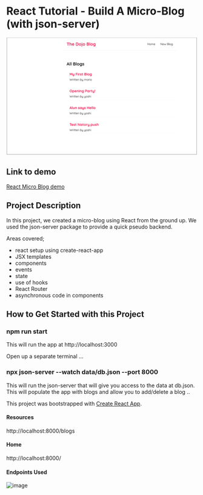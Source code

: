 # React Tutorial - Build A Micro-Blog (with json-server)

![image](screenshots/dojo-blog.png)

## Link to demo

[React Micro Blog demo ](https://alun-react-microblog.netlify.app/)

## Project Description

In this project, we created a micro-blog using React from the ground up.
We used the json-server package to provide a quick pseudo backend.

Areas covered;

- react setup using create-react-app
- JSX templates
- components
- events
- state
- use of hooks
- React Router
- asynchronous code in components

## How to Get Started with this Project

### npm run start

This will run the app at http://localhost:3000

Open up a separate terminal ...

### npx json-server --watch data/db.json --port 8000

This will run the json-server that will give you access to the data at db.json.
This will populate the app with blogs and allow you to add/delete a blog ..

This project was bootstrapped with [Create React App](https://github.com/facebook/create-react-app).

#### Resources

http://localhost:8000/blogs

#### Home

http://localhost:8000/

#### Endpoints Used

![image](https://user-images.githubusercontent.com/14994696/221088786-a7e8bd72-1c16-464e-a9ab-f0a215b83b8c.png)
